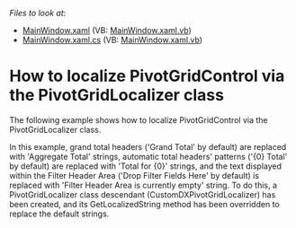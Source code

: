 <!-- default file list -->
*Files to look at*:

* [MainWindow.xaml](./CS/DXPivotGrid_Localization/MainWindow.xaml) (VB: [MainWindow.xaml.vb](./VB/DXPivotGrid_Localization/MainWindow.xaml.vb))
* [MainWindow.xaml.cs](./CS/DXPivotGrid_Localization/MainWindow.xaml.cs) (VB: [MainWindow.xaml.vb](./VB/DXPivotGrid_Localization/MainWindow.xaml.vb))
<!-- default file list end -->
# How to localize PivotGridControl via the PivotGridLocalizer class


<p>The following example shows how to localize PivotGridControl via the PivotGridLocalizer class.</p><p>In this example, grand total headers ('Grand Total' by default) are replaced with 'Aggregate Total' strings, automatic total headers' patterns ('{0} Total' by default) are replaced with 'Total for {0}' strings, and the text displayed within the Filter Header Area ('Drop Filter Fields Here' by default) is replaced with 'Filter Header Area is currently empty' string. To do this, a PivotGridLocalizer class descendant (CustomDXPivotGridLocalizer) has been created, and its GetLocalizedString method has been overridden to replace the default strings.</p>

<br/>



